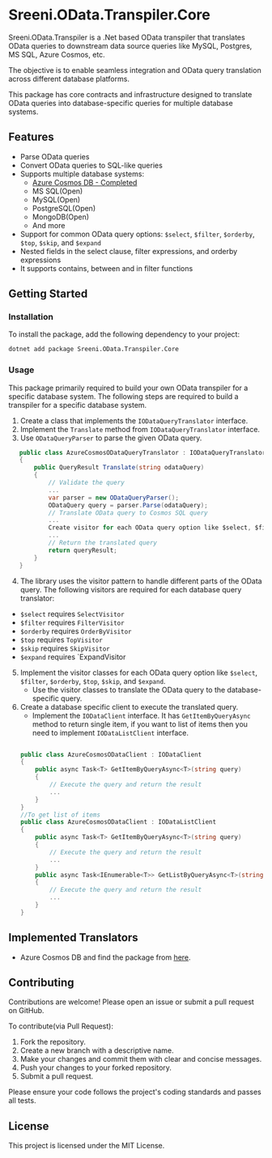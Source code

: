 # Sreeni.OData.Transpiler.Core

Sreeni.OData.Transpiler is a .Net based OData transpiler that translates OData queries to downstream data source queries like MySQL, Postgres, MS SQL, Azure Cosmos, etc.

The objective is to enable seamless integration and OData query translation across different database platforms.  

This package has core contracts and infrastructure designed to translate OData queries into database-specific queries for multiple database systems. 

## Features

- Parse OData queries
- Convert OData queries to SQL-like queries
- Supports multiple database systems:  
  - [Azure Cosmos DB - Completed](https://www.nuget.org/packages/Sreeni.OData.Transpiler.Azure.Cosmos)
  - MS SQL(Open)
  - MySQL(Open)
  - PostgreSQL(Open)
  - MongoDB(Open)
  - And more
- Support for common OData query options: `$select`, `$filter`, `$orderby`, `$top`, `$skip`, and `$expand`
- Nested fields in the select clause, filter expressions, and orderby expressions
- It supports contains, between and in filter functions

## Getting Started
### Installation

To install the package, add the following dependency to your project:
```bash
dotnet add package Sreeni.OData.Transpiler.Core
```

### Usage

This package primarily required to build your own OData transpiler for a specific database system. The following steps are required to build a transpiler for a specific database system.

1. Create a class that implements the `IODataQueryTranslator` interface.
2. Implement the `Translate` method from `IODataQueryTranslator` interface.
3. Use `ODataQueryParser` to parse the given OData query.
```csharp
   public class AzureCosmosODataQueryTranslator : IODataQueryTranslator
   {
	   public QueryResult Translate(string odataQuery)
	   {
		   // Validate the query
		   ...
		   var parser = new ODataQueryParser();
		   ODataQuery query = parser.Parse(odataQuery);
		   // Translate OData query to Cosmos SQL query
		   ...
		   Create visitor for each OData query option like $select, $filter, $orderby, $top, $skip, and $expand and use them here
		   ...
		   // Return the translated query
		   return queryResult;
	   }
   }
   ```
4. The library uses the visitor pattern to handle different parts of the OData query. The following visitors are required for each database query translator:
- `$select` requires `SelectVisitor`
- `$filter` requires `FilterVisitor`
- `$orderby` requires `OrderByVisitor`
- `$top` requires `TopVisitor`
- `$skip` requires `SkipVisitor`
- `$expand` requires `ExpandVisitor
5. Implement the visitor classes for each OData query option like `$select`, `$filter`, `$orderby`, `$top`, `$skip`, and `$expand`.
   - Use the visitor classes to translate the OData query to the database-specific query.
6. Create a database specific client to execute the translated query.
	- Implement the `IODataClient` interface. It has `GetItemByQueryAsync` method to return single item, if you want to list of items then you need to implement `IODataListClient` interface.
	```csharp

	public class AzureCosmosODataClient : IODataClient
	{
		public async Task<T> GetItemByQueryAsync<T>(string query)
		{
			// Execute the query and return the result
			...
		}
	}
	//To get list of items
	public class AzureCosmosODataClient : IODataListClient
	{
		public async Task<T> GetItemByQueryAsync<T>(string query)
		{
			// Execute the query and return the result
			...
		}
		public async Task<IEnumerable<T>> GetListByQueryAsync<T>(string query)
		{
			// Execute the query and return the result
			...
		}
	}
	```
## Implemented Translators
- Azure Cosmos DB and find the package from [here](https://www.nuget.org/packages/Sreeni.OData.Transpiler.Azure.Cosmos).

## Contributing

Contributions are welcome! Please open an issue or submit a pull request on GitHub.

To contribute(via Pull Request):  
1. Fork the repository.  
2. Create a new branch with a descriptive name.  
3. Make your changes and commit them with clear and concise messages.  
4. Push your changes to your forked repository.  
5. Submit a pull request.  
  
Please ensure your code follows the project's coding standards and passes all tests.  

## License

This project is licensed under the MIT License.